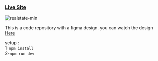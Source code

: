 ### [Live Site](https://real-estate-figma.vercel.app/)

![realstate-min](https://user-images.githubusercontent.com/91010211/191935988-8d4432f3-af36-4545-a63d-d9ca4dd4facb.png)

This is a code repository with a figma design. 
you can watch the design [Here](https://www.figma.com/file/hw31QbF5nkROsEBiq3ng34/RealEstate-HomePage?node-id=0%3A1)


setup : <br/>
1-``npm install``<br/>
2-``npm run dev``

